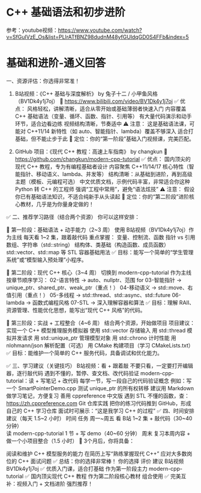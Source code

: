# C++ 基础语法和初步进阶
参考：youtube视频：https://www.youtube.com/watch?v=SfGuIVzE_Os&list=PLlrATfBNZ98dudnM48yfGUldqGD0S4FFb&index=5

# 基础和进阶-通义回答
一、资源评估：你选得非常准！
1. B站视频：《C++ 基础与深度解析》 by 兔子十二 / 小甲鱼风格（BV1Dk4y1j7oj）
🔗 https://www.bilibili.com/video/BV1Dk4y1j7oj
✅ 优点：
风格轻松，讲解清晰，适合从零开始或基础薄弱者快速入门
内容覆盖 C++ 基础语法（变量、循环、函数、指针、引用等）
有大量代码演示和动手环节，适合边看边练
视频结构清晰，节奏适中
⚠️ 注意：
这是基础语法课，可能对 C++11/14 新特性（如 auto、智能指针、lambda）覆盖不够深入
适合打基础，但不能止步于此
🎯 定位：你的“第一阶段”基础入门视频课，完美匹配。

2. GitHub 项目：《现代 C++ 教程：高速上车指南》 by changkun
🔗 https://github.com/changkun/modern-cpp-tutorial
✅ 优点：
国内顶尖的现代 C++ 教程，专为有编程基础者设计
内容聚焦 C++11/14/17 核心特性（智能指针、移动语义、lambda、并发等）
结构清晰：从基础到进阶，再到高级主题（模板、元编程可选）
中文优质文档，示例代码丰富，非常适合你这种 Python 转 C++ 的工程师
强调“工程中常用”，避免“语法炫技”
⚠️ 注意：
假设你已有基础语法知识，不适合纯新手从头读起
🎯 定位：你的“第二阶段”进阶核心教材，几乎是为你量身定做的！

✅ 二、推荐学习路径（结合两个资源）
你可以这样安排：

📅 第一阶段：基础语法 + 动手能力（2~3 周）
使用 B站视频（BV1Dk4y1j7oj）作为主线
每天看 1~2 集，跟着敲代码
重点掌握：
变量、控制流、函数
指针 vs 引用
数组、字符串（std::string）
结构体、类基础（构造函数、成员函数）
std::vector、std::map 等 STL 容器基础用法
✅ 目标：能写一个简单的“学生管理系统”或“模型输入预处理”小程序。

📅 第二阶段：现代 C++ 核心（3~4 周）
切换到 modern-cpp-tutorial 作为主线
按章节顺序学习：
02-语言特性 → auto、nullptr、范围 for
03-智能指针 → unique_ptr、shared_ptr、weak_ptr（重点！）
04-移动语义 → std::move、右值引用（重点！）
05-多线程 → std::thread、std::async、std::future
06-lambda → 函数式编程风格
07-STL → 深入理解容器和算法
✅ 目标：理解 RAII、资源管理、性能优化思想，能写出“现代 C++ 风格”的代码。

📅 第三阶段：实战 + 工程整合（4~6 周）
结合两个资源，开始做项目
项目建议：实现一个 C++ 模型推理服务模拟器
使用 std::vector 存储输入
用 std::thread 模拟并发请求
用 std::unique_ptr 管理模型对象
用 std::chrono 计时性能
用 nlohmann/json 解析配置（可选）
用 CMake 构建项目（学习 CMakeLists.txt）
✅ 目标：能维护一个简单的 C++ 服务代码，具备调试和优化能力。

✅ 三、学习建议（关键技巧）
B站视频：看 + 跟着敲
不要只看，一定要打开编辑器，逐行敲代码
遇到不懂的，暂停、查文档、改代码验证
modern-cpp-tutorial：读 + 写笔记 + 改代码
每学一节，写一段自己的代码验证概念
例如：写一个 SmartPointerDemo.cpp 测试 unique_ptr 的所有权转移
建议用 Markdown 做学习笔记，方便复习
善用 cppreference 中文版
遇到 STL 不懂的函数，查：https://zh.cppreference.com
Git 仓库实践
把你的练习代码推到 GitHub，形成自己的 C++ 学习仓库
面试时可展示：“这是我学习 C++ 的过程”
✅ 四、时间安排建议（每天 1.5~2 小时）
时间	任务
周一~周五	看 B站 1~2 集 + 敲代码（30~40 分钟）<br>读 modern-cpp-tutorial 1 节 + 写 demo（40~60 分钟）
周末	复习本周内容 + 做一个小项目整合（1.5 小时）
📌 3个月后，你将具备：

阅读和维护 C++ 模型服务的能力
在简历上写“熟练掌握现代 C++”
应对大多数岗位的 C++ 面试问题
✅ 总结：你的选择非常棒！
你的选择	评价	建议
B站视频 BV1Dk4y1j7oj	✅ 优质入门课，适合打基础	作为第一阶段主力
modern-cpp-tutorial	✅ 国内顶尖现代 C++ 教程	作为第二阶段核心教材
组合使用	✅ 完美互补：视频入门 + 文档进阶	强烈推荐！
